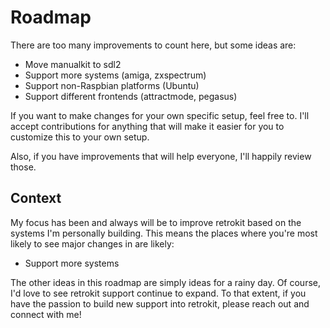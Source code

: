 # Roadmap

There are too many improvements to count here, but some ideas are:

* Move manualkit to sdl2
* Support more systems (amiga, zxspectrum)
* Support non-Raspbian platforms (Ubuntu)
* Support different frontends (attractmode, pegasus)

If you want to make changes for your own specific setup, feel free to.  I'll accept
contributions for anything that will make it easier for you to customize this to your
own setup.

Also, if you have improvements that will help everyone, I'll happily review those.

## Context

My focus has been and always will be to improve retrokit based on the systems I'm
personally building.  This means the places where you're most likely to see major changes
in are likely:

* Support more systems

The other ideas in this roadmap are simply ideas for a rainy day.  Of course, I'd love
to see retrokit support continue to expand.  To that extent, if you have the passion
to build new support into retrokit, please reach out and connect with me!
